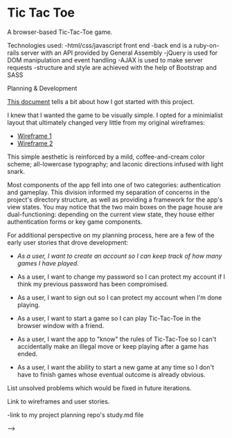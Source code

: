 # Tic Tac Toe

A browser-based Tic-Tac-Toe game.

<!-- FINAL README MUST DO THE FOLLOWING
<!--  -->
Technologies used:
-html/css/javascript front end
-back end is a ruby-on-rails server with an API provided by General Assembly
-jQuery is used for DOM manipulation and event handling
-AJAX is used to make server requests
-structure and style are achieved with the help of Bootstrap and SASS

Planning \& Development

[This
document](https://github.com/kopiusmaximus/game-project-scope-study/blob/response/study.md)
tells a bit about how I got started with this project.

I knew that I wanted the game to be visually simple. I opted for a minimialist
layout that ultimately changed very little from my original wireframes:

-   [Wireframe 1](./assets/images/wireframe-1.png)
-   [Wireframe 2](./assets/images/wireframe-2.png)

This simple aesthetic is reinforced by a mild, coffee-and-cream color scheme;
all-lowercase typography; and laconic directions infused with light snark.

Most components of the app fell into one of two categories: authentication and
gameplay. This division informed my separation of concerns in the project's
directory structure, as well as providing a framework for the app's view states.
You may notice that the two main boxes on the page house are dual-functioning:
depending on the current view state, they house either authentication forms or
key game components.

For additional perspective on my planning process, here are a few of the early
user stories that drove development:


-   _As a user, I want to create an account so I can keep track of how many games
I have played._

-   As a user, I want to change my password so I can protect my account if I
think my previous password has been compromised.

-   As a user, I want to sign out so I can protect my account when I'm done
playing.

-   As a user, I want to start a game so I can play Tic-Tac-Toe in the browser
window with a friend.

-   As a user, I want the app to "know" the rules of Tic-Tac-Toe so I can't
accidentally make an illegal move or keep playing after a game has ended.

-   As a user, I want the ability to start a new game at any time so I don't
have to finish games whose eventual outcome is already obvious.

<!--
Document your planning and tell a story about your development process and problem-solving strategy.

-link to planning docs
-tell story
-talk about how i started by communicating with the API, instead of leaving that
until the end. this informed how I wrote the game logic, ensuring that my front
end handled game state in a way that made it easy to patch game updates to the
server.
-->

List unsolved problems which would be fixed in future iterations.
<!--
-talk about better optimization for mobile?
-talk about competing on multiple devices
-anything else I didn't tackle that I wanted to -->

Link to wireframes and user stories.

-link to my project planning repo's study.md file

-->
